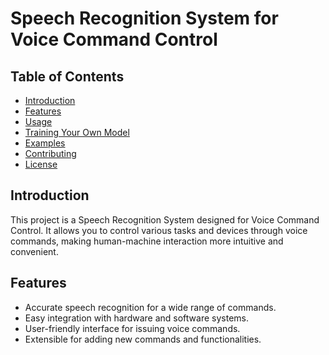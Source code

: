 # Speech Recognition System for Voice Command Control

## Table of Contents

- [Introduction](#introduction)
- [Features](#features)
- [Usage](#usage)
- [Training Your Own Model](#training-your-own-model)
- [Examples](#examples)
- [Contributing](#contributing)
- [License](#license)

## Introduction

This project is a Speech Recognition System designed for Voice Command Control. It allows you to control various tasks and devices through voice commands, making human-machine interaction more intuitive and convenient.

## Features

- Accurate speech recognition for a wide range of commands.
- Easy integration with hardware and software systems.
- User-friendly interface for issuing voice commands.
- Extensible for adding new commands and functionalities.
